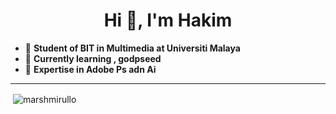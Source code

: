 <h1 align="center">Hi 👋, I'm Hakim </h1>

- :thinking: **Student of BIT in Multimedia at Universiti Malaya**
- :footprints: **Currently learning , godpseed**
- :eyes: **Expertise in Adobe Ps adn Ai**

--------------------------------------------------------------------------------------------------------------------------------------------------------------------------------

<p>&nbsp;<img align="center" src="https://github-readme-stats.vercel.app/api?username=marshmirullo&theme=tokyonight&show_icons=true&locale=en" alt="marshmirullo" /></p>

